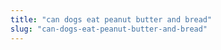 ```yaml
---
title: "can dogs eat peanut butter and bread"
slug: "can-dogs-eat-peanut-butter-and-bread"
---
```


